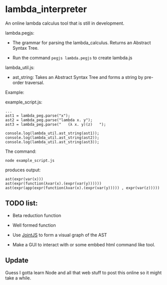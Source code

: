 # lambda_interpreter

An online lambda calculus tool that is still in development.

lambda.pegjs:

* The grammar for parsing the lambda_calculus. Returns an Abstract Syntax Tree.

* Run the command ```pegjs lambda.pegjs``` to create lambda.js

lambda_util.js:

* ast_string: Takes an Abstract Syntax Tree and forms a string by pre-order traversal.

Example:

example_script.js:
````
...
ast1 = lambda_peg.parse("x");
ast2 = lambda_peg.parse("lambda x. y");
ast3 = lambda_peg.parse("   (λ x. y)(z)   ");

console.log(lambda_util.ast_string(ast1));
console.log(lambda_util.ast_string(ast2));
console.log(lambda_util.ast_string(ast3));
````
The command:
````
node example_script.js
````
produces output:
````
ast(expr(var(x)))
ast(expr(function(λvar(x).(expr(var(y))))))
ast(expr(app(expr(function(λvar(x).(expr(var(y))))) , expr(var(z)))))
````


## TODO list:

* Beta reduction function

* Well formed function 

* Use [JointJS](http://jointjs.com/tutorial) to form a visual graph of the AST

* Make a GUI to interact with or some embbed html command like tool.

## Update

Guess I gotta learn Node and all that web stuff to post this online so it might take a while.